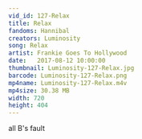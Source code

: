 ```yaml
---
vid_id: 127-Relax
title: Relax
fandoms: Hannibal
creators: Luminosity
song: Relax
artist: Frankie Goes To Hollywood
date:   2017-08-12 10:00:00
thumbnail: Luminosity-127-Relax.jpg
barcode: Luminosity-127-Relax.png
mp4name: Luminosity-127-Relax.m4v
mp4size: 30.38 MB
width: 720
height: 404
---
```


all B's fault
  